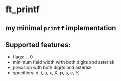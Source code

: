 # ft_printf

## my minimal `printf` implementation

## Supported features:
 * flags: -, 0
 * minimum field width with both digits and asterisk
 * precision with both digits and asterisk
 * specifiers: d, i, u, x, X, p, s, c, %


